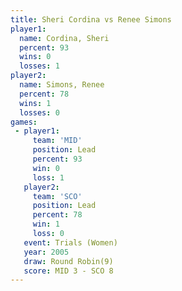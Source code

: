 ```yaml
---
title: Sheri Cordina vs Renee Simons
player1:              
  name: Cordina, Sheri
  percent: 93         
  wins: 0             
  losses: 1           
player2:              
  name: Simons, Renee 
  percent: 78         
  wins: 1             
  losses: 0           
games:
 - player1:        
     team: 'MID'   
     position: Lead
     percent: 93   
     win: 0        
     loss: 1       
   player2:        
     team: 'SCO'   
     position: Lead
     percent: 78   
     win: 1        
     loss: 0       
   event: Trials (Women)
   year: 2005           
   draw: Round Robin(9) 
   score: MID 3 - SCO 8 
---
```

